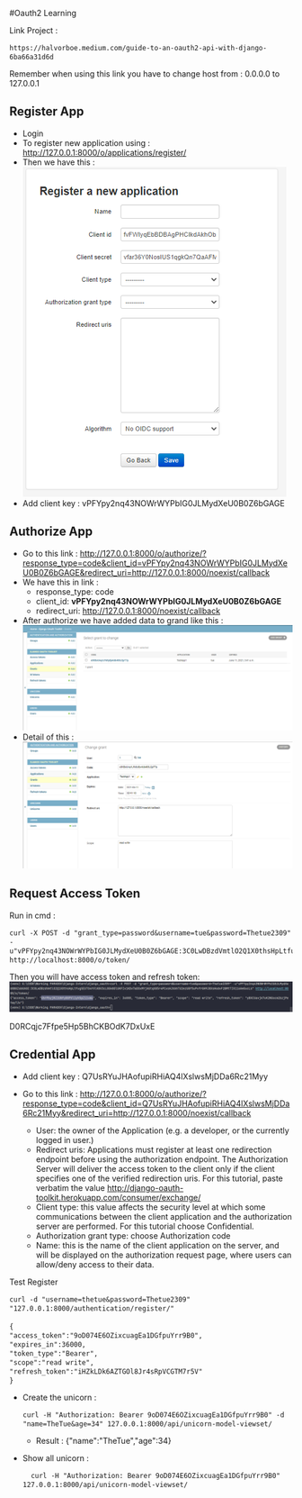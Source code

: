 #Oauth2 Learning

Link Project : 

    https://halvorboe.medium.com/guide-to-an-oauth2-api-with-django-6ba66a31d6d


Remember when using this link you have to change host from : 0.0.0.0 to 127.0.0.1
## Register App
- Login
- To register new application using : http://127.0.0.1:8000/o/applications/register/
- Then we have this : 
    ![register_app](image/register_app.PNG)
- Add client key : vPFYpy2nq43NOWrWYPbIG0JLMydXeU0B0Z6bGAGE

## Authorize App 
- Go to this link : http://127.0.0.1:8000/o/authorize/?response_type=code&client_id=vPFYpy2nq43NOWrWYPbIG0JLMydXeU0B0Z6bGAGE&redirect_uri=http://127.0.0.1:8000/noexist/callback
- We have this in link : 
    + response_type: code
    + client_id: **vPFYpy2nq43NOWrWYPbIG0JLMydXeU0B0Z6bGAGE**
    + redirect_uri: http://127.0.0.1:8000/noexist/callback
- After authorize we have added data to grand like this : 
    ![grant](image/grants_add.PNG)
- Detail of this : 
    ![grant](image/detail_grants.PNG)


## Request Access Token 
Run in cmd : 
```
curl -X POST -d "grant_type=password&username=tue&password=Thetue2309" -u"vPFYpy2nq43NOWrWYPbIG0JLMydXeU0B0Z6bGAGE:3C0LwDBzdVmtlO2Q1X0thsHpLtfugSEUTO4YVlK8V3cL0Gk8OlUKFIv1KDv7aDOxMYjAGtqX85r4PCxsHJXAhTU2ezU8f5uPvfrGH9J8XsHodvF2BMtTIX116AeGucLs" http://localhost:8000/o/token/

```
Then you will have access token and refresh token: 
    ![access_token](image/access_token.PNG)

D0RCqjc7Ffpe5Hp5BhCKBOdK7DxUxE

## Credential App 
- Add client key : Q7UsRYuJHAofupiRHiAQ4lXslwsMjDDa6Rc21Myy
- Go to this link : http://127.0.0.1:8000/o/authorize/?response_type=code&client_id=Q7UsRYuJHAofupiRHiAQ4lXslwsMjDDa6Rc21Myy&redirect_uri=http://127.0.0.1:8000/noexist/callback

    + User: the owner of the Application (e.g. a developer, or the currently logged in user.)
    + Redirect uris: Applications must register at least one redirection endpoint before using the authorization endpoint. The Authorization Server will deliver the access token to the client only if the client specifies one of the verified redirection uris. For this tutorial, paste verbatim the value http://django-oauth-toolkit.herokuapp.com/consumer/exchange/
    + Client type: this value affects the security level at which some communications between the client application and the authorization server are performed. For this tutorial choose Confidential.
    + Authorization grant type: choose Authorization code
    + Name: this is the name of the client application on the server, and will be displayed on the authorization request page, where users can allow/deny access to their data.
    
Test Register 

    curl -d "username=thetue&password=Thetue2309" "127.0.0.1:8000/authentication/register/"

    {
    "access_token":"9oD074E6OZixcuagEa1DGfpuYrr9B0",
    "expires_in":36000,
    "token_type":"Bearer",
    "scope":"read write",
    "refresh_token":"iHZkLDk6AZTGOl8Jr4sRpVCGTM7r5V"
    }

- Create the unicorn :
    
      curl -H "Authorization: Bearer 9oD074E6OZixcuagEa1DGfpuYrr9B0" -d "name=TheTue&age=34" 127.0.0.1:8000/api/unicorn-model-viewset/

    + Result : 
    {"name":"TheTue","age":34}

- Show all unicorn : 
  
        curl -H "Authorization: Bearer 9oD074E6OZixcuagEa1DGfpuYrr9B0" 127.0.0.1:8000/api/unicorn-model-viewset/
